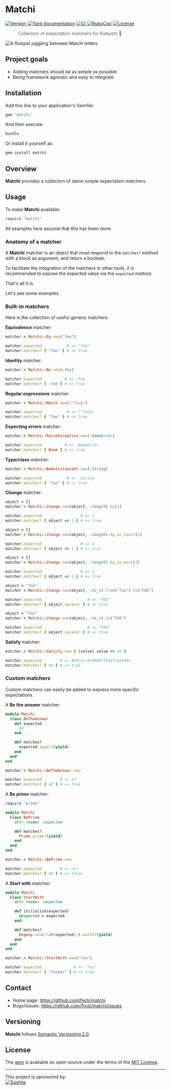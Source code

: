 # Matchi

[![Version](https://img.shields.io/github/v/tag/fixrb/matchi?label=Version&logo=github)](https://github.com/fixrb/matchi/releases)
[![Yard documentation](https://img.shields.io/badge/Yard-documentation-blue.svg?logo=github)](https://rubydoc.info/github/fixrb/matchi/main)
[![CI](https://github.com/fixrb/matchi/workflows/CI/badge.svg?branch=main)](https://github.com/fixrb/matchi/actions?query=workflow%3Aci+branch%3Amain)
[![RuboCop](https://github.com/fixrb/matchi/workflows/RuboCop/badge.svg?branch=main)](https://github.com/fixrb/matchi/actions?query=workflow%3Arubocop+branch%3Amain)
[![License](https://img.shields.io/github/license/fixrb/matchi?label=License&logo=github)](https://github.com/fixrb/matchi/raw/main/LICENSE.md)

> Collection of expectation matchers for Rubyists 🤹

![A Rubyist juggling between Matchi letters](https://github.com/fixrb/matchi/raw/main/img/matchi.jpg)

## Project goals

* Adding matchers should be as simple as possible.
* Being framework agnostic and easy to integrate.

## Installation

Add this line to your application's Gemfile:

```ruby
gem "matchi"
```

And then execute:

```sh
bundle
```

Or install it yourself as:

```sh
gem install matchi
```

## Overview

__Matchi__ provides a collection of damn simple expectation matchers.

## Usage

To make __Matchi__ available:

```ruby
require "matchi"
```

All examples here assume that this has been done.

### Anatomy of a matcher

A __Matchi__ matcher is an object that must respond to the `matches?` method with a block as argument, and return a boolean.

To facilitate the integration of the matchers in other tools, it is recommended to expose the expected value via the `expected` method.

That's all it is.

Let's see some examples.

### Built-in matchers

Here is the collection of useful generic matchers.

**Equivalence** matcher:

```ruby
matcher = Matchi::Eq.new("foo")

matcher.expected           # => "foo"
matcher.matches? { "foo" } # => true
```

**Identity** matcher:

```ruby
matcher = Matchi::Be.new(:foo)

matcher.expected          # => :foo
matcher.matches? { :foo } # => true
```

**Regular expressions** matcher:

```ruby
matcher = Matchi::Match.new(/^foo$/)

matcher.expected           # => /^foo$/
matcher.matches? { "foo" } # => true
```

**Expecting errors** matcher:

```ruby
matcher = Matchi::RaiseException.new(:NameError)

matcher.expected          # => :NameError
matcher.matches? { Boom } # => true
```

**Type/class** matcher:

```ruby
matcher = Matchi::BeAnInstanceOf.new(:String)

matcher.expected           # => :String
matcher.matches? { "foo" } # => true
```

**Change** matcher:

```ruby
object = []
matcher = Matchi::Change.new(object, :length).by(1)

matcher.expected                 # => 1
matcher.matches? { object << 1 } # => true

object = []
matcher = Matchi::Change.new(object, :length).by_at_least(1)

matcher.expected                 # => 1
matcher.matches? { object << 1 } # => true

object = []
matcher = Matchi::Change.new(object, :length).by_at_most(1)

matcher.expected                 # => 1
matcher.matches? { object << 1 } # => true

object = "foo"
matcher = Matchi::Change.new(object, :to_s).from("foo").to("FOO")

matcher.expected                    # => "FOO"
matcher.matches? { object.upcase! } # => true

object = "foo"
matcher = Matchi::Change.new(object, :to_s).to("FOO")

matcher.expected                    # => "FOO"
matcher.matches? { object.upcase! } # => true
```

**Satisfy** matcher:

```ruby
matcher = Matchi::Satisfy.new { |value| value == 42 }

matcher.expected        # => #<Proc:0x00007fbaafc65540>
matcher.matches? { 42 } # => true
```

### Custom matchers

Custom matchers can easily be added to express more specific expectations.

A **Be the answer** matcher:

```ruby
module Matchi
  class BeTheAnswer
    def expected
      42
    end

    def matches?
      expected.equal?(yield)
    end
  end
end

matcher = Matchi::BeTheAnswer.new

matcher.expected        # => 42
matcher.matches? { 42 } # => true
```

A **Be prime** matcher:

```ruby
require "prime"

module Matchi
  class BePrime
    attr_reader :expected

    def matches?
      Prime.prime?(yield)
    end
  end
end

matcher = Matchi::BePrime.new

matcher.expected        # => nil
matcher.matches? { 42 } # => false
```

A **Start with** matcher:

```ruby
module Matchi
  class StartWith
    attr_reader :expected

    def initialize(expected)
      @expected = expected
    end

    def matches?
      Regexp.new(/\A#{expected}/).match?(yield)
    end
  end
end

matcher = Matchi::StartWith.new("foo")

matcher.expected              # => "foo"
matcher.matches? { "foobar" } # => true
```

## Contact

* Home page: https://github.com/fixrb/matchi
* Bugs/issues: https://github.com/fixrb/matchi/issues

## Versioning

__Matchi__ follows [Semantic Versioning 2.0](https://semver.org/).

## License

The [gem](https://rubygems.org/gems/matchi) is available as open source under the terms of the [MIT License](https://github.com/fixrb/matchi/raw/main/LICENSE.md).

***

<p>
  This project is sponsored by:<br />
  <a href="https://sashite.com/"><img
    src="https://github.com/fixrb/matchi/raw/main/img/sashite.png"
    alt="Sashite" /></a>
</p>
